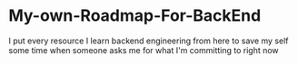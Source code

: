 # My-own-Roadmap-For-BackEnd
I put every resource I learn backend engineering from here to save my self some time when someone asks me for what I'm committing to right now

